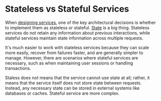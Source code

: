 # Stateless vs Stateful Services

When [designing services](https://en.wikipedia.org/wiki/Service_statelessness_principle), one of the key architectural decisions is whether to implement them as stateless or stateful. [State](https://diego-pacheco.blogspot.com/2024/12/state.html) is a big thing. Stateless services do not retain any information about previous interactions, while stateful services maintain state information across multiple requests.

It's much easier to work with stateless services because they can scale more easily, recover from failures faster, and are generally simpler to manage. However, there are scenarios where stateful services are necessary, such as when maintaining user sessions or handling transactions.

Staless does not means that the service cannot use state at all; rather, it means that the service itself does not store state between requests. Instead, any necessary state can be stored in external systems like databases or caches. Stateful service are more complex. 